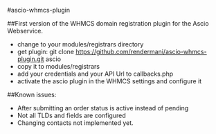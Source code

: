 #ascio-whmcs-plugin

##First version of the WHMCS domain registration plugin for the Ascio Webservice. 

- change to your modules/registrars directory
- get plugin:  git clone https://github.com/rendermani/ascio-whmcs-plugin.git ascio
- copy it to modules/registrars
- add your credentials and your API Url to callbacks.php
- activate the ascio plugin in the WHMCS settings and configure it

##Known issues: 

- After submitting an order status is active instead of pending
- Not all TLDs and fields are configured
- Changing contacts not implemented yet. 
